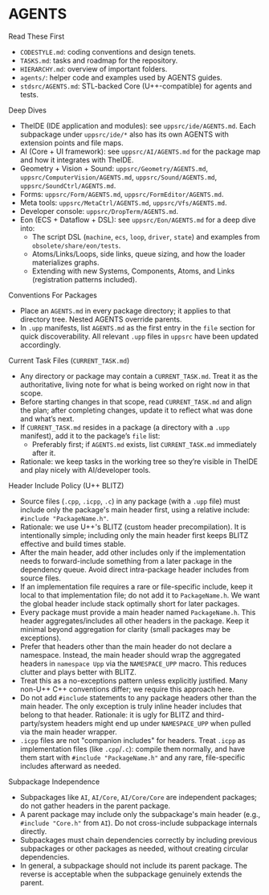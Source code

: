 # AGENTS

Read These First
- `CODESTYLE.md`: coding conventions and design tenets.
- `TASKS.md`: tasks and roadmap for the repository.
- `HIERARCHY.md`: overview of important folders.
- `agents/`: helper code and examples used by AGENTS guides.
- `stdsrc/AGENTS.md`: STL-backed Core (U++-compatible) for agents and tests.

Deep Dives
- TheIDE (IDE application and modules): see `uppsrc/ide/AGENTS.md`. Each subpackage under `uppsrc/ide/*` also has its own AGENTS with extension points and file maps.
- AI (Core + UI framework): see `uppsrc/AI/AGENTS.md` for the package map and how it integrates with TheIDE.
- Geometry + Vision + Sound: `uppsrc/Geometry/AGENTS.md`, `uppsrc/ComputerVision/AGENTS.md`, `uppsrc/Sound/AGENTS.md`, `uppsrc/SoundCtrl/AGENTS.md`.
- Forms: `uppsrc/Form/AGENTS.md`, `uppsrc/FormEditor/AGENTS.md`.
- Meta tools: `uppsrc/MetaCtrl/AGENTS.md`, `uppsrc/Vfs/AGENTS.md`.
- Developer console: `uppsrc/DropTerm/AGENTS.md`.
- Eon (ECS + Dataflow + DSL): see `uppsrc/Eon/AGENTS.md` for a deep dive into:
  - The script DSL (`machine`, `ecs`, `loop`, `driver`, `state`) and examples from `obsolete/share/eon/tests`.
  - Atoms/Links/Loops, side links, queue sizing, and how the loader materializes graphs.
  - Extending with new Systems, Components, Atoms, and Links (registration patterns included).

Conventions For Packages
- Place an `AGENTS.md` in every package directory; it applies to that directory tree. Nested AGENTS override parents.
- In `.upp` manifests, list `AGENTS.md` as the first entry in the `file` section for quick discoverability. All relevant `.upp` files in `uppsrc` have been updated accordingly.

Current Task Files (`CURRENT_TASK.md`)
- Any directory or package may contain a `CURRENT_TASK.md`. Treat it as the authoritative, living note for what is being worked on right now in that scope.
- Before starting changes in that scope, read `CURRENT_TASK.md` and align the plan; after completing changes, update it to reflect what was done and what’s next.
- If `CURRENT_TASK.md` resides in a package (a directory with a `.upp` manifest), add it to the package’s `file` list:
  - Preferably first; if `AGENTS.md` exists, list `CURRENT_TASK.md` immediately after it.
- Rationale: we keep tasks in the working tree so they’re visible in TheIDE and play nicely with AI/developer tools.


Header Include Policy (U++ BLITZ)
- Source files (`.cpp`, `.icpp`, `.c`) in any package (with a `.upp` file) must include only the package's main header first, using a relative include: `#include "PackageName.h"`.
- Rationale: we use U++'s BLITZ (custom header precompilation). It is intentionally simple; including only the main header first keeps BLITZ effective and build times stable.
- After the main header, add other includes only if the implementation needs to forward-include something from a later package in the dependency queue. Avoid direct intra-package header includes from source files.
- If an implementation file requires a rare or file-specific include, keep it local to that implementation file; do not add it to `PackageName.h`. We want the global header include stack optimally short for later packages.
- Every package must provide a main header named `PackageName.h`. This header aggregates/includes all other headers in the package. Keep it minimal beyond aggregation for clarity (small packages may be exceptions).
- Prefer that headers other than the main header do not declare a namespace. Instead, the main header should wrap the aggregated headers in `namespace Upp` via the `NAMESPACE_UPP` macro. This reduces clutter and plays better with BLITZ.
- Treat this as a no-exceptions pattern unless explicitly justified. Many non-U++ C++ conventions differ; we require this approach here.
- Do not add `#include` statements to any package headers other than the main header. The only exception is truly inline header includes that belong to that header. Rationale: it is ugly for BLITZ and third-party/system headers might end up under `NAMESPACE_UPP` when pulled via the main header wrapper.
- `.icpp` files are not "companion includes" for headers. Treat `.icpp` as implementation files (like `.cpp`/`.c`): compile them normally, and have them start with `#include "PackageName.h"` and any rare, file-specific includes afterward as needed.

Subpackage Independence
- Subpackages like `AI`, `AI/Core`, `AI/Core/Core` are independent packages; do not gather headers in the parent package.
- A parent package may include only the subpackage's main header (e.g., `#include "Core.h"` from `AI`). Do not cross-include subpackage internals directly.
- Subpackages must chain dependencies correctly by including previous subpackages or other packages as needed, without creating circular dependencies.
- In general, a subpackage should not include its parent package. The reverse is acceptable when the subpackage genuinely extends the parent.


